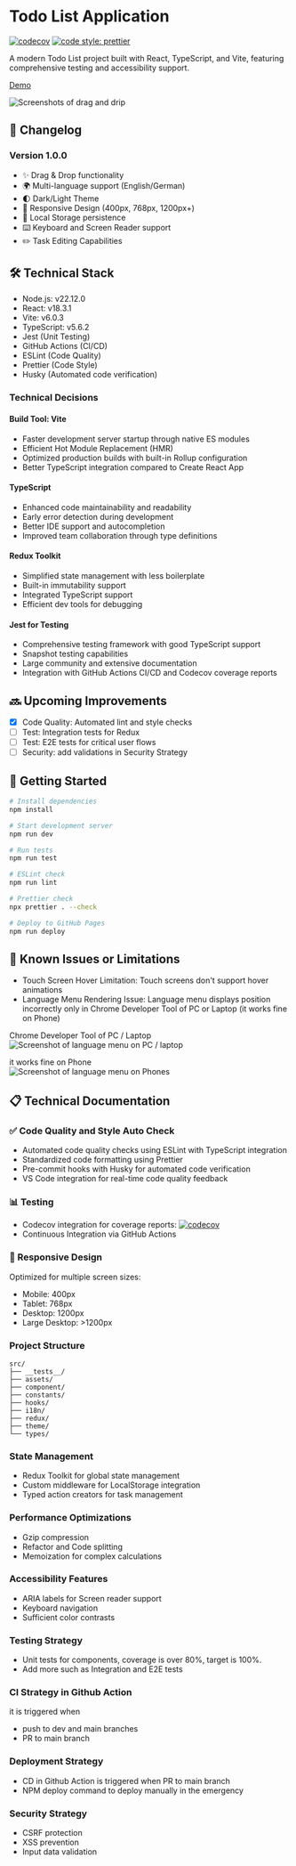 # Todo List Application <br>

[![codecov](https://codecov.io/gh/john-data-chen/to-do-list-app/graph/badge.svg?token=2QA3D3NBHD)](https://codecov.io/gh/john-data-chen/to-do-list-app) [![code style: prettier](https://img.shields.io/badge/code_style-prettier-ff69b4.svg?style=flat-square)](https://github.com/prettier/prettier)

A modern Todo List project built with React, TypeScript, and Vite, featuring comprehensive testing and accessibility support.

[Demo](https://john-data-chen.github.io/to-do-list-app/)

![Screenshots of drag and drip](/src/assets/drag%20demo.gif)

## 🔄 Changelog

### Version 1.0.0

- ✨ Drag & Drop functionality
- 🌍 Multi-language support (English/German)
- 🌓 Dark/Light Theme
- 📱 Responsive Design (400px, 768px, 1200px+)
- 💾 Local Storage persistence
- ⌨️ Keyboard and Screen Reader support
- ✏️ Task Editing Capabilities

## 🛠️ Technical Stack

- Node.js: v22.12.0
- React: v18.3.1
- Vite: v6.0.3
- TypeScript: v5.6.2
- Jest (Unit Testing)
- GitHub Actions (CI/CD)
- ESLint (Code Quality)
- Prettier (Code Style)
- Husky (Automated code verification)

### Technical Decisions

#### Build Tool: Vite

- Faster development server startup through native ES modules
- Efficient Hot Module Replacement (HMR)
- Optimized production builds with built-in Rollup configuration
- Better TypeScript integration compared to Create React App

#### TypeScript

- Enhanced code maintainability and readability
- Early error detection during development
- Better IDE support and autocompletion
- Improved team collaboration through type definitions

#### Redux Toolkit

- Simplified state management with less boilerplate
- Built-in immutability support
- Integrated TypeScript support
- Efficient dev tools for debugging

#### Jest for Testing

- Comprehensive testing framework with good TypeScript support
- Snapshot testing capabilities
- Large community and extensive documentation
- Integration with GitHub Actions CI/CD and Codecov coverage reports

## 🔜 Upcoming Improvements

- [x] Code Quality: Automated lint and style checks
- [ ] Test: Integration tests for Redux
- [ ] Test: E2E tests for critical user flows
- [ ] Security: add validations in Security Strategy

## 🚀 Getting Started

```bash
# Install dependencies
npm install

# Start development server
npm run dev

# Run tests
npm run test

# ESLint check
npm run lint

# Prettier check
npx prettier . --check

# Deploy to GitHub Pages
npm run deploy
```

## 🐛 Known Issues or Limitations

- Touch Screen Hover Limitation: Touch screens don't support hover animations
- Language Menu Rendering Issue: Language menu displays position incorrectly only in Chrome Developer Tool of PC or Laptop (it works fine on Phone)

Chrome Developer Tool of PC / Laptop <br>
![Screenshot of language menu on PC / laptop](/src/assets/language%20menu%20on%20PC.png)

it works fine on Phone <br>
![Screenshot of language menu on Phones](/src/assets/language%20menu%20on%20phone.png)

## 📋 Technical Documentation

### ✅ Code Quality and Style Auto Check

- Automated code quality checks using ESLint with TypeScript integration
- Standardized code formatting using Prettier
- Pre-commit hooks with Husky for automated code verification
- VS Code integration for real-time code quality feedback

### 📊 Testing

- Codecov integration for coverage reports: [![codecov](https://codecov.io/gh/john-data-chen/to-do-list-app/graph/badge.svg?token=2QA3D3NBHD)](https://codecov.io/gh/john-data-chen/to-do-list-app)
- Continuous Integration via GitHub Actions

### 📱 Responsive Design

Optimized for multiple screen sizes:

- Mobile: 400px
- Tablet: 768px
- Desktop: 1200px
- Large Desktop: >1200px

### Project Structure

```
src/
├── __tests__/
├── assets/
├── component/
├── constants/
├── hooks/
├── i18n/
├── redux/
├── theme/
└── types/
```

### State Management

- Redux Toolkit for global state management
- Custom middleware for LocalStorage integration
- Typed action creators for task management

### Performance Optimizations

- Gzip compression
- Refactor and Code splitting
- Memoization for complex calculations

### Accessibility Features

- ARIA labels for Screen reader support
- Keyboard navigation
- Sufficient color contrasts

### Testing Strategy

- Unit tests for components, coverage is over 80%, target is 100%.
- Add more such as Integration and E2E tests

### CI Strategy in Github Action

it is triggered when

- push to dev and main branches
- PR to main branch

### Deployment Strategy

- CD in Github Action is triggered when PR to main branch
- NPM deploy command to deploy manually in the emergency

### Security Strategy

- CSRF protection
- XSS prevention
- Input data validation
